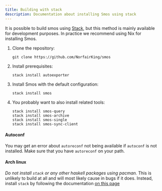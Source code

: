 ```yaml
---
title: Building with stack
description: Documentation about installing Smos using stack
---
```


It is possible to build smos using [Stack](https://haskellstack.org), but this method is mainly available for development purposes.
In practice we recommend using Nix for installing Smos.


1. Clone the repository:

   ```
   git clone https://github.com/NorfairKing/smos
   ```

1. Install prerequisites:

   ```
   stack install autoexporter
   ```

1. Install Smos with the default configuration:

   ```
   stack install smos
   ```

1. You probably want to also install related tools:

   ```
   stack install smos-query
   stack install smos-archive
   stack install smos-single
   stack install smos-sync-client
   ```

#### Autoconf

You may get an error about `autoreconf` not being available if `autoconf` is not installed.
Make sure that you have `autoreconf` on your path.

#### Arch linux

*Do not install `stack` or any other haskell packages using pacman.*
This is unlikely to build at all and will most likely cause in bugs if it does.
Instead, install `stack` by following the documentation [on this page](https://docs.haskellstack.org/en/stable/README/#how-to-install)
